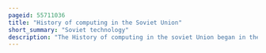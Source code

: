```yaml
---
pageid: 55711036
title: "History of computing in the Soviet Union"
short_summary: "Soviet technology"
description: "The History of computing in the soviet Union began in the late 1940S when the Country began developing its small electronic Calculator Machine at the Kiev Institute of Electrotechnology in Feofaniya. Initial ideological Opposition to Cybernetics in the soviet Union was overcome by a Khrushchev-Era Policy encouraging Computer Production."
---
```

